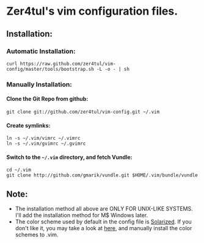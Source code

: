 Zer4tul's vim configuration files.
===================================

Installation:
-------------

### Automatic Installation:
    curl https://raw.github.com/zer4tul/vim-config/master/tools/bootstrap.sh -L -o - | sh

### Manually Installation:

#### Clone the Git Repo from github:
    git clone git://github.com/zer4tul/vim-config.git ~/.vim

#### Create symlinks:

    ln -s ~/.vim/vimrc ~/.vimrc
    ln -s ~/.vim/gvimrc ~/.gvimrc

#### Switch to the `~/.vim` directory, and fetch Vundle:

    cd ~/.vim
    git clone http://github.com/gmarik/vundle.git $HOME/.vim/bundle/vundle

Note:
-----

* The installation method all above are ONLY FOR UNIX-LIKE SYSTEMS. I'll add the installation method for M$ Windows later.
* The color scheme used by default in the config file is [Solarized](http://ethanschoonover.com/solarized). If you don't like it, you may take a look at [here](http://www.vim.org/scripts/script.php?script_id=625), and manually install the color schemes to .vim.
